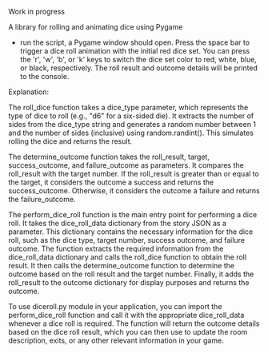 Work in progress

A library for rolling and animating dice using Pygame


* run the script, a Pygame window should open. Press the space bar to trigger a dice roll animation with the initial red dice set. You can press the 'r', 'w', 'b', or 'k' keys to switch the dice set color to red, white, blue, or black, respectively. The roll result and outcome details will be printed to the console.


Explanation:

The roll_dice function takes a dice_type parameter, which represents the type of dice to roll (e.g., "d6" for a six-sided die).
It extracts the number of sides from the dice_type string and generates a random number between 1 and the number of sides (inclusive) using random.randint(). This simulates rolling the dice and returns the result.

The determine_outcome function takes the roll_result, target, success_outcome, and failure_outcome as parameters.
It compares the roll_result with the target number. If the roll_result is greater than or equal to the target, it considers the outcome a success and returns the success_outcome. 
Otherwise, it considers the outcome a failure and returns the failure_outcome.

The perform_dice_roll function is the main entry point for performing a dice roll.
It takes the dice_roll_data dictionary from the story JSON as a parameter. 
This dictionary contains the necessary information for the dice roll, such as the dice type, target number, success outcome, and failure outcome.
The function extracts the required information from the dice_roll_data dictionary and calls the roll_dice function to obtain the roll result.
It then calls the determine_outcome function to determine the outcome based on the roll result and the target number.
Finally, it adds the roll_result to the outcome dictionary for display purposes and returns the outcome.

To use diceroll.py module in your application, you can import the perform_dice_roll function and call it with the appropriate dice_roll_data whenever a dice roll is required.
The function will return the outcome details based on the dice roll result, which you can then use to update the room description, exits, or any other relevant information in your game.
